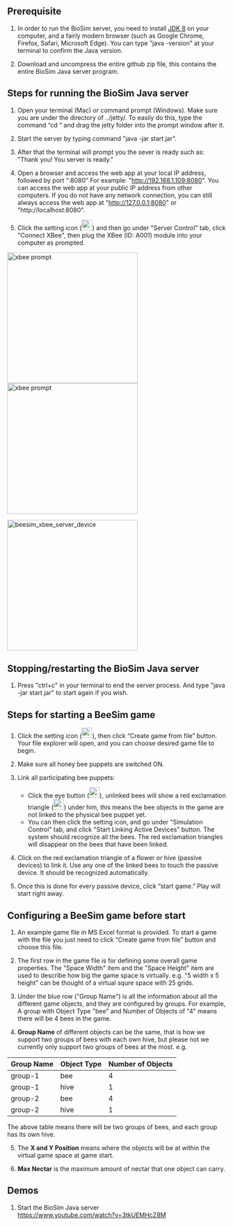 ## Prerequisite
1. In order to run the BioSim server, you need to install [JDK 8](http://www.oracle.com/technetwork/java/javase/downloads/index.html) on your computer, and a fairly modern browser (such as Google Chrome, Firefox, Safari, Microsoft Edge). You can type "java -version" at your terminal to confirm the Java version.

2. Download and uncompress the entire github zip file, this contains the entire BioSim Java server program.

## Steps for running the BioSim Java server
1. Open your terminal (Mac) or command prompt (Windows). Make sure you are under the directory of ../jetty/. To easily do this, type the command “cd “ and drag the jetty folder into the prompt window after it.

2. Start the server by typing command "java -jar start.jar".

3. After that the terminal will prompt you the sever is ready such as: "Thank you! You server is ready."

4. Open a browser and access the web app at your local IP address, followed by port “:8080” For example: "http://192.168.1.109:8080". You can access the web app at your public IP address from other computers. If you do not have any network connection, you can still always access the web app at "http://127.0.0.1:8080" or "http://localhost:8080".

5. Click the setting icon (<img width="24" alt="setting_button" src="https://user-images.githubusercontent.com/4184020/35249320-8b24163e-ff9f-11e7-96d1-e581775ab1d3.png"/>) and then go under "Server Control" tab, click "Connect XBee", then plug the XBee (ID: A001) module into your computer as prompted.

<img width="300" alt="xbee prompt" src="https://user-images.githubusercontent.com/4184020/35751022-f9250f2a-0824-11e8-890a-49c40247de7d.png"><img width="300" alt="xbee prompt" src="https://user-images.githubusercontent.com/4184020/35751071-155756ee-0825-11e8-896e-7d9045efa628.png">

<img width="300" alt="beesim_xbee_server_device" src="https://user-images.githubusercontent.com/4184020/35123718-6bdf9b3a-fc71-11e7-83f4-7341f77f3ff3.png"/>

## Stopping/restarting the BioSim Java server
1. Press "ctrl+c" in your terminal to end the server process. And type "java -jar start.jar" to start again if you wish.

## Steps for starting a BeeSim game
1. Click the setting icon (<img width="24" alt="setting_button" src="https://user-images.githubusercontent.com/4184020/35249320-8b24163e-ff9f-11e7-96d1-e581775ab1d3.png"/>), then click “Create game from file” button. Your file explorer will open, and you can choose desired game file to begin.

2. Make sure all honey bee puppets are switched ON.

3. Link all participating bee puppets:
   * Click the eye button (<img width="24" alt="eye_button" src="https://user-images.githubusercontent.com/4184020/35249247-461928b8-ff9f-11e7-939c-6c6de4f44b34.png"/>), unlinked bees will show a red exclamation triangle (<img width="24" alt="not_linked_icon" src="https://user-images.githubusercontent.com/4184020/35250094-e5e647ec-ffa2-11e7-926d-259dbe25ed4c.png"/>) under him, this means the bee objects in the game are not linked to the physical bee puppet yet.
   * You can then click the setting icon, and go under "Simulation Control" tab, and click "Start Linking Active Devices" button. The system should recognize all the bees. The red exclamation triangles will disappear on the bees that have been linked.

4. Click on the red exclamation triangle of a flower or hive (passive devices) to link it. Use any one of the linked bees to touch the passive device. It should be recognized automatically.

5. Once this is done for every passive device, click “start game.” Play will start right away.

## Configuring a BeeSim game before start
1. An example game file in MS Excel format is provided. To start a game with the file you just need to click “Create game from file” button and choose this file.

2. The first row in the game file is for defining some overall game properties. The "Space Width" item and the "Space Height" item are used to describe how big the game space is virtually. e.g. "5 width x 5 height" can be thought of a virtual squre space with 25 grids.

3. Under the blue row ("Group Name") is all the information about all the different game objects, and they are configured by groups. For example, A group with Object Type "bee" and Number of Objects of "4" means there will be 4 bees in the game.

4. **Group Name** of different objects can be the same, that is how we support two groups of bees with each own hive, but please not we currently only support two groups of bees at the most. e.g.
<table>
<thead><tr><th>Group Name</th><th>Object Type</th><th>Number of Objects</th></tr></thead>
<tbody>
<tr><td>group-1</td><td>bee</td><td>4</td></tr>
<tr><td>group-1</td><td>hive</td><td>1</td></tr>
<tr><td>group-2</td><td>bee</td><td>4</td></tr>
<tr><td>group-2</td><td>hive</td><td>1</td></tr>
</tbody>
</table>
The above table means there will be two groups of bees, and each group has its own hive.


5. The **X and Y Position** means where the objects will be at within the virtual game space at game start.

6. **Max Nectar** is the maximum amount of nectar that one object can carry.

## Demos
1) Start the BioSim Java server<br/>
https://www.youtube.com/watch?v=3tkUEMHcZ8M
